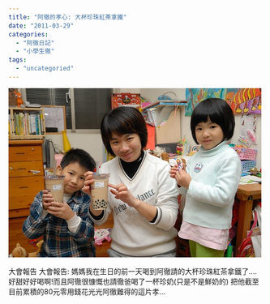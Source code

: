 ```yaml
---
title: "阿徹的孝心: 大杯珍珠紅茶拿鐵"
date: "2011-03-29"
categories: 
  - "阿徹日記"
  - "小學生徹"
tags: 
  - "uncategoried"
---
```


![](images/5570182466_522479cd89.jpg)

大會報告 大會報告: 媽媽我在生日的前一天喝到阿徹請的大杯珍珠紅茶拿鐵了....好甜好好喝啊!而且阿徹很慷慨也請徹爸喝了一杯珍奶(只是不是鮮奶的) 把他截至目前累積的80元零用錢花光光阿徹難得的這片孝...
